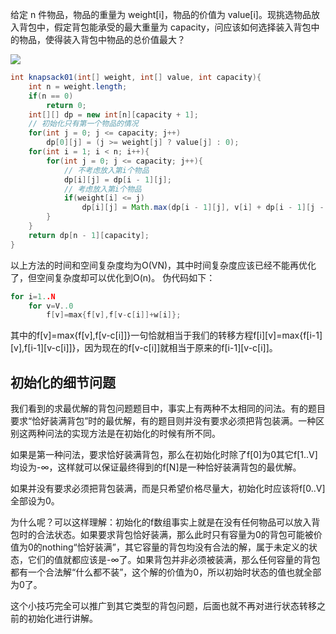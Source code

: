 给定 n 件物品，物品的重量为 weight[i]，物品的价值为 value[i]。现挑选物品放入背包中，假定背包能承受的最大重量为 capacity，问应该如何选择装入背包中的物品，使得装入背包中物品的总价值最大？

![](https://s1.ax1x.com/2020/06/09/tIncZT.png)

```Java
int knapsack01(int[] weight, int[] value, int capacity){
    int n = weight.length;
    if(n == 0)
        return 0;
    int[][] dp = new int[n][capacity + 1];
    // 初始化只有第一个物品的情况
    for(int j = 0; j <= capacity; j++)
        dp[0][j] = (j >= weight[j] ? value[j] : 0);
    for(int i = 1; i < n; i++){
        for(int j = 0; j <= capacity; j++){
            // 不考虑放入第i个物品
            dp[i][j] = dp[i - 1][j];
            // 考虑放入第i个物品
            if(weight[i] <= j)
                dp[i][j] = Math.max(dp[i - 1][j], v[i] + dp[i - 1][j - weight[i]]);      
        }
    }
    return dp[n - 1][capacity];
}
```

以上方法的时间和空间复杂度均为O(VN)，其中时间复杂度应该已经不能再优化了，但空间复杂度却可以优化到O(n)。
伪代码如下：

```C++
for i=1..N
    for v=V..0
        f[v]=max{f[v],f[v-c[i]]+w[i]};
```
其中的f[v]=max{f[v],f[v-c[i]]}一句恰就相当于我们的转移方程f[i][v]=max{f[i-1][v],f[i-1][v-c[i]]}，因为现在的f[v-c[i]]就相当于原来的f[i-1][v-c[i]]。

## 初始化的细节问题
我们看到的求最优解的背包问题题目中，事实上有两种不太相同的问法。有的题目要求“恰好装满背包”时的最优解，有的题目则并没有要求必须把背包装满。一种区别这两种问法的实现方法是在初始化的时候有所不同。

如果是第一种问法，要求恰好装满背包，那么在初始化时除了f[0]为0其它f[1..V]均设为-∞，这样就可以保证最终得到的f[N]是一种恰好装满背包的最优解。

如果并没有要求必须把背包装满，而是只希望价格尽量大，初始化时应该将f[0..V]全部设为0。

为什么呢？可以这样理解：初始化的f数组事实上就是在没有任何物品可以放入背包时的合法状态。如果要求背包恰好装满，那么此时只有容量为0的背包可能被价值为0的nothing“恰好装满”，其它容量的背包均没有合法的解，属于未定义的状态，它们的值就都应该是-∞了。如果背包并非必须被装满，那么任何容量的背包都有一个合法解“什么都不装”，这个解的价值为0，所以初始时状态的值也就全部为0了。

这个小技巧完全可以推广到其它类型的背包问题，后面也就不再对进行状态转移之前的初始化进行讲解。
